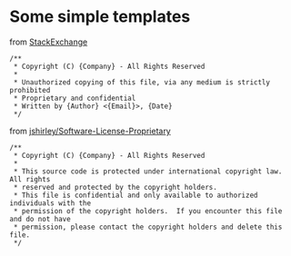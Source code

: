 # Some simple templates

from [StackExchange](https://softwareengineering.stackexchange.com/a/68150)

```
/** 
 * Copyright (C) {Company} - All Rights Reserved
 *
 * Unauthorized copying of this file, via any medium is strictly prohibited
 * Proprietary and confidential
 * Written by {Author} <{Email}>, {Date}
 */
```

from [jshirley/Software-License-Proprietary](https://github.com/jshirley/Software-License-Proprietary/blob/master/lib/Software/License/Proprietary.pm)

```
/**
 * Copyright (C) {Company} - All Rights Reserved
 * 
 * This source code is protected under international copyright law.  All rights
 * reserved and protected by the copyright holders.
 * This file is confidential and only available to authorized individuals with the
 * permission of the copyright holders.  If you encounter this file and do not have
 * permission, please contact the copyright holders and delete this file.
 */
```
